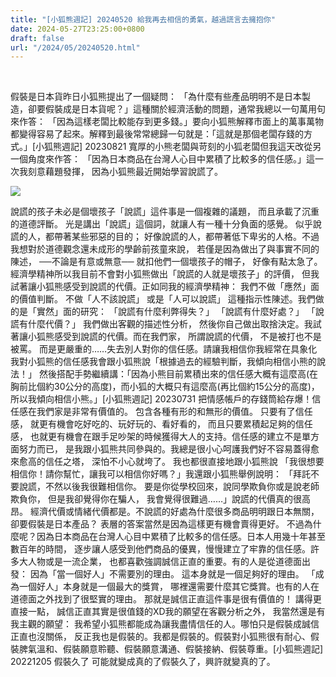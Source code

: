 ```yaml
---
title: "[小狐熊週記] 20240520 給我再去相信的勇氣，越過謊言去擁抱你"
date: 2024-05-27T23:25:00+0800
draft: false
url: "/2024/05/20240520.html"
---
```


 

假裝是日本貨昨日小狐熊提出了一個疑問：
「為什麼有些產品明明不是日本製造，卻要假裝成是日本貨呢？」這種關於經濟活動的問題，通常我總以一句萬用句來作答：
「因為這樣老闆比較能存到更多錢。」要向小狐熊解釋市面上的萬事萬物都變得容易了起來。解釋到最後常常總歸一句就是：「這就是那個老闆存錢的方式。」[小狐熊週記] 20230821 寬厚的小熊老闆與苛刻的小狐老闆但我這天改從另一個角度來作答：
「因為日本商品在台灣人心目中累積了比較多的信任感。」這一次我刻意藉題發揮，
因為小狐熊最近開始學習說謊了。

![](https://blogger.googleusercontent.com/img/b/R29vZ2xl/AVvXsEgxfjXf9_v_bO4ILYEzccjbH9zhkXZQ9NrSC05aiLGL_l9ZnDLYLSOW2M0lmuzUXu_yK9c6OX3cNSZMD_1eC6rvXRFgSrtXargwuWRHKuu56Ew7TuOVUOfhNxVNjmbsUFmQim9TDN2wAwUQ9vJjG286f0KM1vM-0A6uSIibBOqLi5phun2WXIfAHHAH1ZY/s320/image.png)




說謊的孩子未必是個壞孩子「說謊」這件事是一個複雜的議題， 而且承載了沉重的道德評斷。
光是講出「說謊」這個詞，就讓人有一種十分負面的感覺。
似乎說謊的人，都帶著某些邪惡的目的；
好像說謊的人，都帶著低下卑劣的人格。不過我想對於道德觀念還未成形的學齡前孩童來說，
若僅是因為做出了與事實不同的陳述，
──不論是有意或無意──
就扣他們一個壞孩子的帽子，
好像有點太急了。經濟學精神所以我目前不會對小狐熊做出「說謊的人就是壞孩子」的評價，
但我試著讓小狐熊感受到說謊的代價。正如同我的經濟學精神：
我們不做「應然」面的價值判斷。
不做「人不該說謊」
或是「人可以說謊」
這種指示性陳述。我們做的是「實然」面的研究：
「說謊有什麼利弊得失？」
「說謊有什麼好處？」
「說謊有什麼代價？」
我們做出客觀的描述性分析，
然後你自己做出取捨決定。我試著讓小狐熊感受到說謊的代價。而在我們家，
所謂說謊的代價，
不是被打也不是被罵。
而是更嚴重的……失去別人對你的信任感。請讓我相信你我經常在具象化我對小狐熊的信任感我會跟小狐熊說「根據過去的經驗判斷，我傾向相信小熊的說法！」 然後搭配手勢繼續講：「因為小熊目前累積出來的信任感大概有這麼高(在胸前比個約30公分的高度)，而小狐的大概只有這麼高(再比個約15公分的高度)，所以我傾向相信小熊。」[小狐熊週記] 20230731 把情感帳戶的存錢筒給存爆！信任感在我們家是非常有價值的。
包含各種有形的和無形的價值。
只要有了信任感，
就更有機會吃好吃的、玩好玩的、看好看的，
而且只要累積起足夠的信任感，
也就更有機會在跟手足吵架的時候獲得大人的支持。信任感的建立不是單方面努力而已，
是我跟小狐熊共同參與的。我總是很小心呵護我們好不容易蓋得愈來愈高的信任之塔，
深怕不小心就垮了。
我也都很直接地跟小狐熊說
「我很想要相信你！請你幫忙，讓我可以相信你好嗎？」我還跟小狐熊舉例說明：
「拜託不要說謊，不然以後我很難相信你。
要是你從學校回來，說同學欺負你或是說老師欺負你，
但是我卻覺得你在騙人，
我會覺得很難過……」說謊的代價真的很高昂。
經濟代價或情緒代價都是。不說謊的好處為什麼很多商品明明跟日本無關， 卻要假裝是日本產品？
表層的答案當然是因為這樣更有機會賣得更好。
不過為什麼呢？因為日本商品在台灣人心目中累積了比較多的信任感。日本人用幾十年甚至數百年的時間，
逐步讓人感受到他們商品的優異，慢慢建立了牢靠的信任感。許多大人物或是一流企業，
也都喜歡強調誠信正直的重要。有的人是從道德面出發：
因為「當一個好人」不需要別的理由。
這本身就是一個足夠好的理由。
「成為一個好人」本身就是一個最大的獎賞，
哪裡還需要什麼其它獎賞。也有的人在道德面之外找到了很堅實的理由。
那就是誠信正直這件事是很有價值的！
講得更直接一點，
誠信正直其實是很值錢的XD我的願望在客觀分析之外， 我當然還是有我主觀的願望：
我希望小狐熊都能成為讓我盡情信任的人。哪怕只是假裝成誠信正直也沒關係，
反正我也是假裝的。我都是假裝的。假裝對小狐熊很有耐心、假裝脾氣溫和、假裝願意聆聽、假裝願意溝通、假裝接納、假裝尊重。[小狐熊週記] 20221205 假裝久了 可能就變成真的了假裝久了，興許就變真的了。
